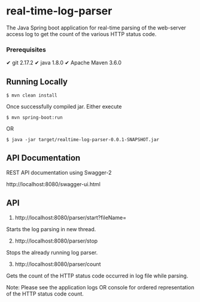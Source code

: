 # real-time-log-parser

The Java Spring boot application for real-time parsing of the web-server access log to get the count of the various HTTP status code.

### Prerequisites
✔ git 2.17.2
✔ java 1.8.0
✔ Apache Maven 3.6.0

## Running Locally
```
$ mvn clean install
```
Once successfully compiled jar.
Either execute

```
$ mvn spring-boot:run
```
OR
```
$ java -jar target/realtime-log-parser-0.0.1-SNAPSHOT.jar
```

## API Documentation
REST API documentation using Swagger-2<br/>

http://localhost:8080/swagger-ui.html<br/>

## API

1. http://localhost:8080/parser/start?fileName=<fileName>

Starts the log parsing in new thread.

2. http://localhost:8080/parser/stop

Stops the already running log parser.

3. http://localhost:8080/parser/count

Gets the count of the HTTP status code occurred in log file while parsing.

Note: Please see the application logs OR console for ordered representation of the HTTP status code count.
